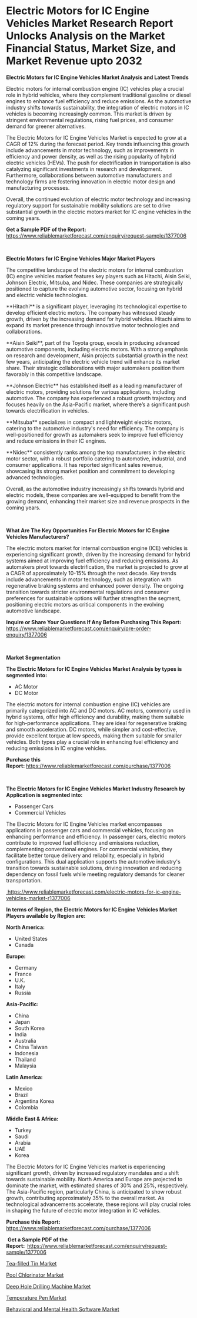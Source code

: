 <p><h1>Electric Motors for IC Engine Vehicles Market Research Report Unlocks Analysis on the Market Financial Status, Market Size, and Market Revenue upto 2032</h1></p><p><strong>Electric Motors for IC Engine Vehicles Market Analysis and Latest Trends</strong></p>
<p><p>Electric motors for internal combustion engine (IC) vehicles play a crucial role in hybrid vehicles, where they complement traditional gasoline or diesel engines to enhance fuel efficiency and reduce emissions. As the automotive industry shifts towards sustainability, the integration of electric motors in IC vehicles is becoming increasingly common. This market is driven by stringent environmental regulations, rising fuel prices, and consumer demand for greener alternatives.</p><p>The Electric Motors for IC Engine Vehicles Market is expected to grow at a CAGR of 12% during the forecast period. Key trends influencing this growth include advancements in motor technology, such as improvements in efficiency and power density, as well as the rising popularity of hybrid electric vehicles (HEVs). The push for electrification in transportation is also catalyzing significant investments in research and development. Furthermore, collaborations between automotive manufacturers and technology firms are fostering innovation in electric motor design and manufacturing processes. </p><p>Overall, the continued evolution of electric motor technology and increasing regulatory support for sustainable mobility solutions are set to drive substantial growth in the electric motors market for IC engine vehicles in the coming years.</p></p>
<p><strong>Get a Sample PDF of the Report:&nbsp;</strong> <a href="https://www.reliablemarketforecast.com/enquiry/request-sample/1377006?utm_campaign=2011&utm_medium=2&utm_source=Github&utm_content=ia&utm_term=28032025&utm_id=electric-motors-for-ic-engine-vehicles">https://www.reliablemarketforecast.com/enquiry/request-sample/1377006</a></p>
<p>&nbsp;</p>
<p><strong>Electric Motors for IC Engine Vehicles Major Market Players</strong></p>
<p><p>The competitive landscape of the electric motors for internal combustion (IC) engine vehicles market features key players such as Hitachi, Aisin Seiki, Johnson Electric, Mitsuba, and Nidec. These companies are strategically positioned to capture the evolving automotive sector, focusing on hybrid and electric vehicle technologies.</p><p>**Hitachi** is a significant player, leveraging its technological expertise to develop efficient electric motors. The company has witnessed steady growth, driven by the increasing demand for hybrid vehicles. Hitachi aims to expand its market presence through innovative motor technologies and collaborations.</p><p>**Aisin Seiki**, part of the Toyota group, excels in producing advanced automotive components, including electric motors. With a strong emphasis on research and development, Aisin projects substantial growth in the next few years, anticipating the electric vehicle trend will enhance its market share. Their strategic collaborations with major automakers position them favorably in this competitive landscape.</p><p>**Johnson Electric** has established itself as a leading manufacturer of electric motors, providing solutions for various applications, including automotive. The company has experienced a robust growth trajectory and focuses heavily on the Asia-Pacific market, where there’s a significant push towards electrification in vehicles.</p><p>**Mitsuba** specializes in compact and lightweight electric motors, catering to the automotive industry's need for efficiency. The company is well-positioned for growth as automakers seek to improve fuel efficiency and reduce emissions in their IC engines.</p><p>**Nidec** consistently ranks among the top manufacturers in the electric motor sector, with a robust portfolio catering to automotive, industrial, and consumer applications. It has reported significant sales revenue, showcasing its strong market position and commitment to developing advanced technologies.</p><p>Overall, as the automotive industry increasingly shifts towards hybrid and electric models, these companies are well-equipped to benefit from the growing demand, enhancing their market size and revenue prospects in the coming years.</p></p>
<p>&nbsp;</p>
<p><strong>What Are The Key Opportunities For Electric Motors for IC Engine Vehicles Manufacturers?</strong></p>
<p><p>The electric motors market for internal combustion engine (ICE) vehicles is experiencing significant growth, driven by the increasing demand for hybrid systems aimed at improving fuel efficiency and reducing emissions. As automakers pivot towards electrification, the market is projected to grow at a CAGR of approximately 10-15% through the next decade. Key trends include advancements in motor technology, such as integration with regenerative braking systems and enhanced power density. The ongoing transition towards stricter environmental regulations and consumer preferences for sustainable options will further strengthen the segment, positioning electric motors as critical components in the evolving automotive landscape.</p></p>
<p><strong>Inquire or Share Your Questions If Any Before Purchasing This Report:</strong> <a href="https://www.reliablemarketforecast.com/enquiry/pre-order-enquiry/1377006?utm_campaign=2011&utm_medium=2&utm_source=Github&utm_content=ia&utm_term=28032025&utm_id=electric-motors-for-ic-engine-vehicles">https://www.reliablemarketforecast.com/enquiry/pre-order-enquiry/1377006</a></p>
<p>&nbsp;</p>
<p><strong>Market Segmentation</strong></p>
<p><strong>The Electric Motors for IC Engine Vehicles Market Analysis by types is segmented into:</strong></p>
<p><ul><li>AC Motor</li><li>DC Motor</li></ul></p>
<p><p>The electric motors for internal combustion engine (IC) vehicles are primarily categorized into AC and DC motors. AC motors, commonly used in hybrid systems, offer high efficiency and durability, making them suitable for high-performance applications. They are ideal for regenerative braking and smooth acceleration. DC motors, while simpler and cost-effective, provide excellent torque at low speeds, making them suitable for smaller vehicles. Both types play a crucial role in enhancing fuel efficiency and reducing emissions in IC engine vehicles.</p></p>
<p><strong>Purchase this Report:&nbsp;</strong><a href="https://www.reliablemarketforecast.com/purchase/1377006?utm_campaign=2011&utm_medium=2&utm_source=Github&utm_content=ia&utm_term=28032025&utm_id=electric-motors-for-ic-engine-vehicles">https://www.reliablemarketforecast.com/purchase/1377006</a></p>
<p>&nbsp;</p>
<p><strong>The Electric Motors for IC Engine Vehicles Market Industry Research by Application is segmented into:</strong></p>
<p><ul><li>Passenger Cars</li><li>Commercial Vehicles</li></ul></p>
<p><p>The Electric Motors for IC Engine Vehicles market encompasses applications in passenger cars and commercial vehicles, focusing on enhancing performance and efficiency. In passenger cars, electric motors contribute to improved fuel efficiency and emissions reduction, complementing conventional engines. For commercial vehicles, they facilitate better torque delivery and reliability, especially in hybrid configurations. This dual application supports the automotive industry's transition towards sustainable solutions, driving innovation and reducing dependency on fossil fuels while meeting regulatory demands for cleaner transportation.</p></p>
<p><a href="https://www.reliablemarketforecast.com/electric-motors-for-ic-engine-vehicles-market-r1377006?utm_campaign=2011&utm_medium=2&utm_source=Github&utm_content=ia&utm_term=28032025&utm_id=electric-motors-for-ic-engine-vehicles">&nbsp;https://www.reliablemarketforecast.com/electric-motors-for-ic-engine-vehicles-market-r1377006</a></p>
<p><strong>In terms of Region, the Electric Motors for IC Engine Vehicles Market Players available by Region are:</strong></p>
<p>
    <p> <strong> North America: </strong>
        <ul>
            <li>United States</li>
            <li>Canada</li>
        </ul>
        </p> 
    <p> <strong> Europe: </strong>
        <ul>
            <li>Germany</li>
            <li>France</li>
            <li>U.K.</li>
            <li>Italy</li>
            <li>Russia</li>
        </ul>
        </p> 
    <p> <strong> Asia-Pacific: </strong>
        <ul>
            <li>China</li>
            <li>Japan</li>
            <li>South Korea</li>
            <li>India</li>
            <li>Australia</li>
            <li>China Taiwan</li>
            <li>Indonesia</li>
            <li>Thailand</li>
            <li>Malaysia</li>
        </ul>
        </p> 
    <p> <strong> Latin America: </strong>
        <ul>
            <li>Mexico</li>
            <li>Brazil</li>
            <li>Argentina Korea</li>
            <li>Colombia</li>
        </ul>
        </p> 
    <p> <strong> Middle East & Africa: </strong>
        <ul>
            <li>Turkey</li>
            <li>Saudi</li>
            <li>Arabia</li>
            <li>UAE</li>
            <li>Korea</li>
        </ul>
    </p>
    </p>
<p><p>The Electric Motors for IC Engine Vehicles market is experiencing significant growth, driven by increased regulatory mandates and a shift towards sustainable mobility. North America and Europe are projected to dominate the market, with estimated shares of 30% and 25%, respectively. The Asia-Pacific region, particularly China, is anticipated to show robust growth, contributing approximately 35% to the overall market. As technological advancements accelerate, these regions will play crucial roles in shaping the future of electric motor integration in IC vehicles.</p></p>
<p><strong>Purchase this Report: </strong><a href="https://www.reliablemarketforecast.com/purchase/1377006?utm_campaign=2011&utm_medium=2&utm_source=Github&utm_content=ia&utm_term=28032025&utm_id=electric-motors-for-ic-engine-vehicles">https://www.reliablemarketforecast.com/purchase/1377006</a></p>
<p>&nbsp;<strong>Get a Sample PDF of the Report:&nbsp;&nbsp;</strong><a href="https://www.reliablemarketforecast.com/enquiry/request-sample/1377006?utm_campaign=2011&utm_medium=2&utm_source=Github&utm_content=ia&utm_term=28032025&utm_id=electric-motors-for-ic-engine-vehicles">https://www.reliablemarketforecast.com/enquiry/request-sample/1377006</a></p>
<p><strong></strong></p>
<p><p><a href="https://github.com/safurdorthu8/Market-Research-Report-List-1/blob/main/tea-filled-tin-market.md?utm_campaign=2011&utm_medium=2&utm_source=Github&utm_content=ia&utm_term=28032025&utm_id=electric-motors-for-ic-engine-vehicles">Tea-filled Tin Market</a></p><p><a href="https://www.linkedin.com/pulse/pool-chlorinator-market-size-forecast-2025-2032-cagr-66-insights-2db5f?utm_campaign=2011&utm_medium=2&utm_source=Github&utm_content=ia&utm_term=28032025&utm_id=electric-motors-for-ic-engine-vehicles">Pool Chlorinator Market</a></p><p><a href="https://www.linkedin.com/pulse/deep-hole-drilling-machine-market-size-continuously-growing-lalff?utm_campaign=2011&utm_medium=2&utm_source=Github&utm_content=ia&utm_term=28032025&utm_id=electric-motors-for-ic-engine-vehicles">Deep Hole Drilling Machine Market</a></p><p><a href="https://www.linkedin.com/pulse/temperature-pen-market-report-demographics-target-forecast-eweyf?utm_campaign=2011&utm_medium=2&utm_source=Github&utm_content=ia&utm_term=28032025&utm_id=electric-motors-for-ic-engine-vehicles">Temperature Pen Market</a></p><p><a href="https://github.com/bettysbozer/Market-Research-Report-List-1/blob/main/behavioral-and-mental-health-software-market.md?utm_campaign=2011&utm_medium=2&utm_source=Github&utm_content=ia&utm_term=28032025&utm_id=electric-motors-for-ic-engine-vehicles">Behavioral and Mental Health Software Market</a></p></p>